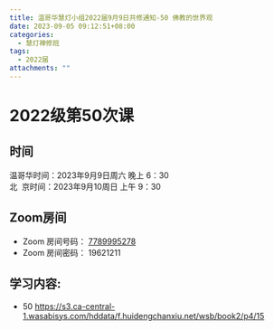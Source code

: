 ```yaml
---
title: 温哥华慧灯小组2022届9月9日共修通知-50 佛教的世界观
date: 2023-09-05 09:12:51+08:00
categories:
  - 慧灯禅修班
tags:
  - 2022届
attachments: ""
---
```

# 2022级第50次课

## 时间

温哥华时间：2023年9月9日周六 晚上 6：30\
北  京时间：2023年9月10周日 上午 9：30

## Zoom房间

* Zoom 房间号码： [7789995278](https://us02web.zoom.us/j/7789995278?pwd=VjZmbWJFY2k2K0E5RVB2cTNIQmhqUT09)
* Zoom 房间密码： 19621211

## 学习内容:

* 5﻿0 <https://s3.ca-central-1.wasabisys.com/hddata/f.huidengchanxiu.net/wsb/book2/p4/15>